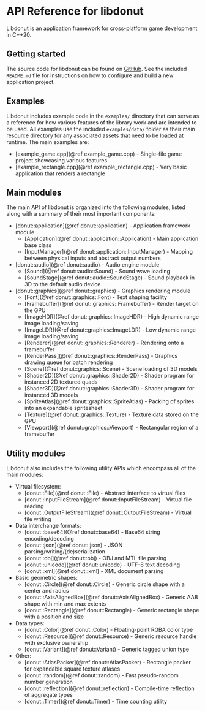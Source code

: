 # API Reference for libdonut

Libdonut is an application framework for cross-platform game development in C++20.

## Getting started

The source code for libdonut can be found on [GitHub](https://github.com/DonutVikingChap/libdonut). See the included `README.md` file for instructions on how to configure and build a new application project.

## Examples

Libdonut includes example code in the `examples/` directory that can serve as a reference for how various features of the library work and are intended to be used. All examples use the included `examples/data/` folder as their main resource directory for any associated assets that need to be loaded at runtime. The main examples are:

- [example_game.cpp](@ref example_game.cpp) - Single-file game project showcasing various features
- [example_rectangle.cpp](@ref example_rectangle.cpp) - Very basic application that renders a rectangle

## Main modules

The main API of libdonut is organized into the following modules, listed along with a summary of their most important components:

- [donut::application](@ref donut::application) - Application framework module
    - [Application](@ref donut::application::Application) - Main application base class
    - [InputManager](@ref donut::application::InputManager) - Mapping between physical inputs and abstract output numbers
- [donut::audio](@ref donut::audio) - Audio engine module
    - [Sound](@ref donut::audio::Sound) - Sound wave loading
    - [SoundStage](@ref donut::audio::SoundStage) - Sound playback in 3D to the default audio device
- [donut::graphics](@ref donut::graphics) - Graphics rendering module
    - [Font](@ref donut::graphics::Font) - Text shaping facility
    - [Framebuffer](@ref donut::graphics::Framebuffer) - Render target on the GPU
    - [ImageHDR](@ref donut::graphics::ImageHDR) - High dynamic range image loading/saving
    - [ImageLDR](@ref donut::graphics::ImageLDR) - Low dynamic range image loading/saving
    - [Renderer](@ref donut::graphics::Renderer) - Rendering onto a framebuffer
    - [RenderPass](@ref donut::graphics::RenderPass) - Graphics drawing queue for batch rendering
    - [Scene](@ref donut::graphics::Scene) - Scene loading of 3D models
    - [Shader2D](@ref donut::graphics::Shader2D) - Shader program for instanced 2D textured quads
    - [Shader3D](@ref donut::graphics::Shader3D) - Shader program for instanced 3D models
    - [SpriteAtlas](@ref donut::graphics::SpriteAtlas) - Packing of sprites into an expandable spritesheet
    - [Texture](@ref donut::graphics::Texture) - Texture data stored on the GPU
    - [Viewport](@ref donut::graphics::Viewport) - Rectangular region of a framebuffer

## Utility modules

Libdonut also includes the following utility APIs which encompass all of the main modules:

- Virtual filesystem:
    - [donut::File](@ref donut::File) - Abstract interface to virtual files
    - [donut::InputFileStream](@ref donut::InputFileStream) - Virtual file reading
    - [donut::OutputFileStream](@ref donut::OutputFileStream) - Virtual file writing
- Data interchange formats:
    - [donut::base64](@ref donut::base64) - Base64 string encoding/decoding
    - [donut::json](@ref donut::json) - JSON parsing/writing/(de)serialization
    - [donut::obj](@ref donut::obj) - OBJ and MTL file parsing
    - [donut::unicode](@ref donut::unicode) - UTF-8 text decoding
    - [donut::xml](@ref donut::xml) - XML document parsing
- Basic geometric shapes:
    - [donut::Circle](@ref donut::Circle) - Generic circle shape with a center and radius
    - [donut::AxisAlignedBox](@ref donut::AxisAlignedBox) - Generic AAB shape with min and max extents
    - [donut::Rectangle](@ref donut::Rectangle) - Generic rectangle shape with a position and size
- Data types:
    - [donut::Color](@ref donut::Color) - Floating-point RGBA color type
    - [donut::Resource](@ref donut::Resource) - Generic resource handle with exclusive ownership
    - [donut::Variant](@ref donut::Variant) - Generic tagged union type
- Other:
    - [donut::AtlasPacker](@ref donut::AtlasPacker) - Rectangle packer for expandable square texture atlases
    - [donut::random](@ref donut::random) - Fast pseudo-random number generation
    - [donut::reflection](@ref donut::reflection) - Compile-time reflection of aggregate types
    - [donut::Timer](@ref donut::Timer) - Time counting utility
